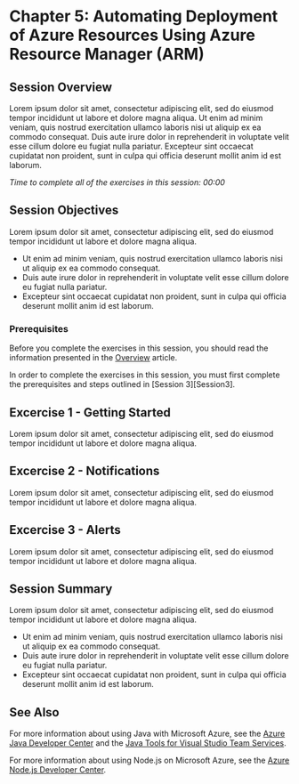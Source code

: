 # Chapter 5: Automating Deployment of Azure Resources Using Azure Resource Manager (ARM)

## Session Overview

Lorem ipsum dolor sit amet, consectetur adipiscing elit, sed do eiusmod tempor incididunt ut labore et dolore magna aliqua. Ut enim ad minim veniam, quis nostrud exercitation ullamco laboris nisi ut aliquip ex ea commodo consequat. Duis aute irure dolor in reprehenderit in voluptate velit esse cillum dolore eu fugiat nulla pariatur. Excepteur sint occaecat cupidatat non proident, sunt in culpa qui officia deserunt mollit anim id est laborum.

*Time to complete all of the exercises in this session: 00:00*

## Session Objectives

Lorem ipsum dolor sit amet, consectetur adipiscing elit, sed do eiusmod tempor incididunt ut labore et dolore magna aliqua.

* Ut enim ad minim veniam, quis nostrud exercitation ullamco laboris nisi ut aliquip ex ea commodo consequat.
* Duis aute irure dolor in reprehenderit in voluptate velit esse cillum dolore eu fugiat nulla pariatur.
* Excepteur sint occaecat cupidatat non proident, sunt in culpa qui officia deserunt mollit anim id est laborum.

### Prerequisites

Before you complete the exercises in this session, you should read the information presented in the [Overview] article.

In order to complete the exercises in this session, you must first complete the prerequisites and steps outlined in [Session 3][Session3].

## Excercise 1 - Getting Started

Lorem ipsum dolor sit amet, consectetur adipiscing elit, sed do eiusmod tempor incididunt ut labore et dolore magna aliqua.

## Excercise 2 - Notifications

Lorem ipsum dolor sit amet, consectetur adipiscing elit, sed do eiusmod tempor incididunt ut labore et dolore magna aliqua.

## Excercise 3 - Alerts

Lorem ipsum dolor sit amet, consectetur adipiscing elit, sed do eiusmod tempor incididunt ut labore et dolore magna aliqua.

## Session Summary

Lorem ipsum dolor sit amet, consectetur adipiscing elit, sed do eiusmod tempor incididunt ut labore et dolore magna aliqua.

* Ut enim ad minim veniam, quis nostrud exercitation ullamco laboris nisi ut aliquip ex ea commodo consequat.
* Duis aute irure dolor in reprehenderit in voluptate velit esse cillum dolore eu fugiat nulla pariatur.
* Excepteur sint occaecat cupidatat non proident, sunt in culpa qui officia deserunt mollit anim id est laborum.

## See Also

For more information about using Java with Microsoft Azure, see the [Azure Java Developer Center] and the [Java Tools for Visual Studio Team Services].

For more information about using Node.js on Microsoft Azure, see the [Azure Node.js Developer Center].

<!-- URL List -->

[Azure Java Developer Center]: https://azure.microsoft.com/develop/java/
[Java Tools for Visual Studio Team Services]: https://java.visualstudio.com/
[Azure Node.js Developer Center]: https://azure.microsoft.com/develop/nodejs/

[Overview]: ./README.md
[Chapter1Java]: ./chapter-1b-deploying-a-java-app-on-azure.md
[Chapter1Node]: ./chapter-1a-deploying-a-node.js-app-on-azure.md
[Chapter2Java]: ./chapter-2b-leveraging-managed-mongodb-and-redis-services-for-your-java-app.md
[Chapter2Node]: ./chapter-2a-leveraging-managed-mongodb-and-redis-services-for-your-node.js-app.md
[Chapter3]: ./chapter-3-transforming-from-a-single-vm-to-a-highly-scalable-geo-distributed-app.md
[Chapter4]: ./chapter-4-monitoring-your-azure-resources.md
[Chapter5]: ./chapter-5-automating-deployment-of-azure-resources-using-azure-resource-manager.md
[Chapter6]: ./chapter-6-managing-your-azure-resources-using-azure-cli.md
[Chapter7]: ./chapter-7-introduction-to-azure-container-service.md

<!-- IMG List -->
